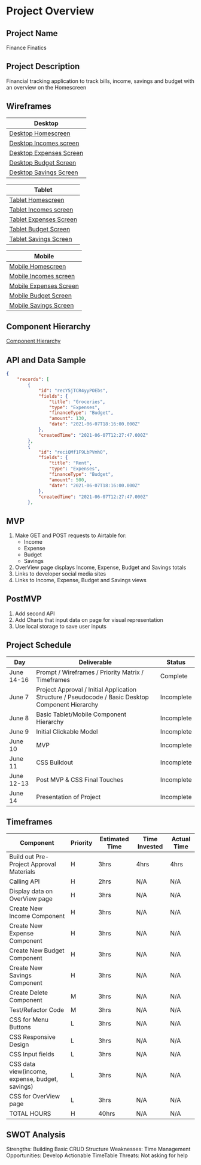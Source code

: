 # Project Overview

## Project Name
Finance Finatics

## Project Description
Financial tracking application to track bills, income, savings and budget with an overview on the Homescreen

## Wireframes

| Desktop |
|---------|
| [Desktop Homescreen](https://lucid.app/lucidchart/invitations/accept/inv_3ea4ef92-63c7-42ec-81f8-8ef9603816ab) |
| [Desktop Incomes screen](https://lucid.app/lucidchart/invitations/accept/inv_f4abd938-eb47-4619-b5ba-0676af4a199b) |
| [Desktop Expenses Screen](https://lucid.app/lucidchart/invitations/accept/inv_3635a1c8-f27d-4598-88bc-17ea37391a2e) |
| [Desktop Budget Screen](https://lucid.app/lucidchart/invitations/accept/inv_edbf83d7-65ad-4327-9107-2d56301479ac) |
| [Desktop Savings Screen](https://lucid.app/lucidchart/invitations/accept/inv_d2e1d8ca-f14d-4363-9d09-f90b40a07ea1) |

| Tablet  |
|---------|
| [Tablet Homescreen](https://lucid.app/lucidchart/invitations/accept/inv_a2116a52-6161-4eda-bc00-f5cf4f047fbd) |
| [Tablet Incomes screen](https://lucid.app/lucidchart/invitations/accept/inv_c576d970-122a-4954-a580-51555c41d263) |
| [Tablet Expenses Screen](https://lucid.app/lucidchart/invitations/accept/inv_04d4790a-de59-4204-811b-d7be4a1880fc) |
| [Tablet Budget Screen](https://lucid.app/lucidchart/invitations/accept/inv_d42f422c-3c75-4973-b276-d368facb5870) |
| [Tablet Savings Screen](https://lucid.app/lucidchart/invitations/accept/inv_febc3231-829d-4da4-b74b-741911e37815) |

| Mobile |
|---------|
| [Mobile Homescreen](https://lucid.app/lucidchart/invitations/accept/inv_afb6c62d-3589-4f40-ac0d-211777839f10) |
| [Mobile Incomes screen](https://lucid.app/lucidchart/invitations/accept/inv_ead0d304-c1cf-4ed5-8b50-b56f55623644) |
| [Mobile Expenses Screen](https://lucid.app/lucidchart/invitations/accept/inv_6964404b-4420-4f6e-b2d3-b98e8e445273) |
| [Mobile Budget Screen](https://lucid.app/lucidchart/invitations/accept/inv_a0b0ba4c-a185-40ce-a1ee-f89f38cdd668) |
| [Mobile Savings Screen](https://lucid.app/lucidchart/invitations/accept/inv_4db5c8e7-08da-4eee-b24f-e958f05edb29) |


## Component Hierarchy
[Component Hierarchy](https://lucid.app/lucidchart/invitations/accept/inv_60eb5ba4-75c5-4dc4-8fd0-5c8b7342a6da?viewport_loc=-11%2C-55%2C2005%2C1067%2C0_0)

## API and Data Sample
```json
{
    "records": [
        {
            "id": "recY5jTCR4yyPOEbs",
            "fields": {
                "title": "Groceries",
                "type": "Expenses",
                "financeType": "Budget",
                "amount": 130,
                "date": "2021-06-07T18:16:00.000Z"
            },
            "createdTime": "2021-06-07T12:27:47.000Z"
        },
        {
            "id": "reciQMf1F9LbPVmhO",
            "fields": {
                "title": "Rent",
                "type": "Expenses",
                "financeType": "Budget",
                "amount": 500,
                "date": "2021-06-07T18:16:00.000Z"
            },
            "createdTime": "2021-06-07T12:27:47.000Z"
        },
```

## MVP

1. Make GET and POST requests to Airtable for:
    -  Income 
    -  Expense 
    -  Budget 
    -  Savings  
2. OverView page displays Income, Expense, Budget and Savings totals
3. Links to developer social media sites
4. Links to Income, Expense, Budget and Savings views

## PostMVP
1. Add second API
2. Add Charts that input data on page for visual representation
3. Use local storage to save user inputs

## Project Schedule
|   Day   |   Deliverable   |   Status   |
|---------|-----------------|------------|
| June 14-16 | Prompt / Wireframes / Priority Matrix / Timeframes| Complete |
| June 7 | Project Approval / Initial Application Structure / Pseudocode / Basic Desktop Component Hierarchy | Incomplete |
| June 8 | Basic Tablet/Mobile Component Hierarchy | Incomplete |
| June 9 | Initial Clickable Model | Incomplete |
| June 10 | MVP | Incomplete |
| June 11 | CSS Buildout | Incomplete |
| June 12-13 | Post MVP & CSS Final Touches | Incomplete |
| June 14 | Presentation of Project | Incomplete |

## Timeframes
| Component | Priority | Estimated Time | Time Invested | Actual Time |
|-----------|----------|----------------|---------------|-------------|
| Build out Pre-Project Approval Materials | H | 3hrs | 4hrs | 4hrs |
| Calling API | H | 2hrs | N/A | N/A |
| Display data on OverView page | H | 3hrs | N/A | N/A |
| Create New Income Component | H | 3hrs | N/A | N/A |
| Create New Expense Component | H | 3hrs | N/A | N/A |
| Create New Budget Component | H | 3hrs | N/A | N/A |
| Create New Savings Component | H | 3hrs | N/A | N/A |
| Create Delete Component | M | 3hrs | N/A | N/A |
| Test/Refactor Code | M | 3hrs | N/A | N/A |
| CSS for Menu Buttons | L | 3hrs | N/A | N/A |
| CSS Responsive Design | L | 3hrs | N/A | N/A |
| CSS Input fields | L | 3hrs | N/A | N/A |
| CSS data view(income, expense, budget, savings) | L | 3hrs | N/A | N/A |
| CSS for OverView page | L | 3hrs | N/A | N/A |
| TOTAL HOURS | H | 40hrs | N/A| N/A | N/A |

## SWOT Analysis
Strengths: Building Basic CRUD Structure
Weaknesses: Time Management
Opportunities: Develop Actionable TimeTable
Threats: Not asking for help